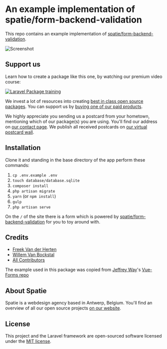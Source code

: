 
# An example implementation of spatie/form-backend-validation

This repo contains an example implementation of [spatie/form-backend-validation](https://github.com/spatie/form-backend-validation).

![Screenshot](https://raw.githubusercontent.com/spatie/form-backend-validation-example-app/master/public/images/screenshot.png)

## Support us

Learn how to create a package like this one, by watching our premium video course:

[![Laravel Package training](https://spatie.be/github/package-training.jpg)](https://laravelpackage.training)

We invest a lot of resources into creating [best in class open source packages](https://spatie.be/open-source). You can support us by [buying one of our paid products](https://spatie.be/open-source/support-us).

We highly appreciate you sending us a postcard from your hometown, mentioning which of our package(s) you are using. You'll find our address on [our contact page](https://spatie.be/about-us). We publish all received postcards on [our virtual postcard wall](https://spatie.be/open-source/postcards).

## Installation

Clone it and standing in the base directory of the app perform these commands:

1. `cp .env.example .env`
2. `touch database/database.sqlite`
3. `composer install`
4. `php artisan migrate`
5. `yarn` (or `npm install`)
6. `gulp`
7. `php artisan serve`

On the `/` of the site there is a form which is powered by [spatie/form-backend-validation](https://github.com/spatie/form-backend-validation) for you to toy around with.

## Credits

- [Freek Van der Herten](https://github.com/freekmurze)
- [Willem Van Bockstal](https://github.com/willemvb)
- [All Contributors](../../contributors)

The example used in this package was copied from [Jeffrey Way](https://twitter.com/jeffrey_way)'s [Vue-Forms repo](https://github.com/laracasts/Vue-Forms/)

## About Spatie
Spatie is a webdesign agency based in Antwerp, Belgium. You'll find an overview of all our open source projects [on our website](https://spatie.be/opensource).

## License

This project and the Laravel framework are open-sourced software licensed under the [MIT license](http://opensource.org/licenses/MIT).

